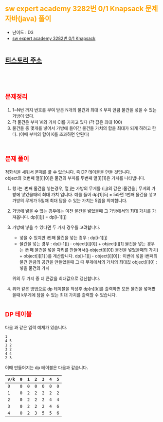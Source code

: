 # <span style="color: orange; font-weight:bold; font-size:17pt">sw expert academy 3282번 0/1 Knapsack 문제 자바(java)  풀이</span>
- 난이도 : D3
- [sw expert academy 3282번 0/1 Knapsack](https://swexpertacademy.com/main/code/problem/problemDetail.do?contestProbId=AWBJAVpqrzQDFAWr&categoryId=AWBJAVpqrzQDFAWr&categoryType=CODE)
<br><br>

## [티스토리 주소](https://hoho325.tistory.com/)
<br><br>

# <span style="color: red; font-weight:bold; font-size:15pt">문제정리</span>
1. 1~N번 까지 번호를 부여 받은 N개의 물건과 최대 K 부피 만큼 물건을 넣을 수 있는 가방이 있다.
2. 각 물건은 부피 Vi와 가치 Ci를 가지고 있다 (각 값은 최대 100)
3. 물건들 중 몇개를 넣어서 가방에 들어간 물건들 가치의 합을 최대가 되게 하려고 한다. (이때 부피의 합이 K를 초과하면 안된다)
<br><br>

# <span style="color: red; font-weight:bold; font-size:15pt">문제 풀이</span>
점화식을 세워서 문제를 풀 수 있습니다. 즉 DP 테이블을 만들 것입니다.  
object의 첫번째 열[i][0]은 물건의 부피를 두번째 열[i][1]은 가치를 나타냅니다.
1. 행 i는 i번째 물건을 넣는경우, 열 j는 가방의 무게를 (i,j)의 값은 i물건을 j 무게의 가방에 넣었을때의 최대 가치 입니다.
    예를 들어 dp[1][5] = 5라면 1번째 물건을 넣고 가방의 무게가 5일때 최대 담을 수 있는 가치는 5임을 의미합니다.
2. 가방에 넣을 수 없는 경우에는 이전 물건을 넣었을때 그 가방에서의 최대 가치를 가져옵니다.
    dp[i][j] = dp[i-1][j]
3. 가방에 넣을 수 있다면 두 가지 경우를 고려합니다.
    - 넣을 수 있지만 i번째 물건을 넣는 경우 : dp[i-1][j]
    - 물건을 넣는 경우 : dp[i-1][j - object[i][0]] + object[i][1]
    물건을 넣는 경우는 i번째 물건을 넣을 자리를 만들어서(j-object[i][0]) 물건을 넣었을때의 가치( + object[i][1] )를 계산합니다.
    dp[i-1][j - object[i][0]] : 이번에 넣을 i번째의 물건 만큼의 공간을 만들었을때 그 때 무게에서의 가치의 최대값
    object[i][0] : 넣을 물건의 가치

    위의 두 가지 중 더 큰값을 최대값으로 갱신합니다.
4. 위와 같은 방법으로 dp 테이블을 작성후 dp[n][k]를 출력하면 모든 물건을 넣어봤을때 k무게에 담을 수 있는 최대 가치를 출력할 수 있습니다.

# <span style="color: red; font-weight:bold; font-size:15pt">DP 테이블</span>
다음 과 같은 입력 예제가 있습니다.
```
1
4 5
1 2
3 2
4 4
2 3
```
이때 만들어지는 dp 테이블은 다음과 같습니다.

| `v/k` | `0` | `1` | `2` | `3` | `4` | `5` |
|---|:---:|:---:|:---:|:---:|:---:|:---:|
| `0` | `0` | `0` | `0` | `0` | `0` | `0` |
| `1` | `0` | `2` | `2` | `2` | `2` | `2` |
| `2` | `0` | `2` | `2` | `2` | `4` | `4` |
| `3` | `0` | `2` | `2` | `2` | `4` | `6` |
| `4` | `0` | `2` | `3` | `5` | `5` | `6` |